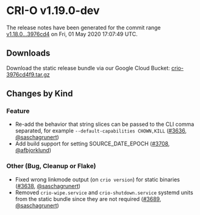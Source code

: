 # CRI-O v1.19.0-dev

The release notes have been generated for the commit range
[v1.18.0...3976cd4](https://github.com/cri-o/cri-o/compare/v1.18.0...3976cd4f9177552127687c9b9402a4822606152b) on Fri, 01 May 2020 17:07:49 UTC.

## Downloads

Download the static release bundle via our Google Cloud Bucket:
[crio-3976cd4f9.tar.gz][0]

[0]: https://storage.googleapis.com/k8s-conform-cri-o/artifacts/crio-3976cd4f9.tar.gz

## Changes by Kind

### Feature

- Re-add the behavior that string slices can be passed to the CLI comma separated, for example `--default-capabilities CHOWN,KILL` ([#3636](https://github.com/cri-o/cri-o/pull/3636), [@saschagrunert](https://github.com/saschagrunert))
- Add build support for setting SOURCE_DATE_EPOCH ([#3708](https://github.com/cri-o/cri-o/pull/3708), [@afbjorklund](https://github.com/afbjorklund))

### Other (Bug, Cleanup or Flake)

- Fixed wrong linkmode output (on `crio version`) for static binaries ([#3638](https://github.com/cri-o/cri-o/pull/3638), [@saschagrunert](https://github.com/saschagrunert))
- Removed `crio-wipe.service` and `crio-shutdown.service` systemd units from the static bundle since they are not required ([#3689](https://github.com/cri-o/cri-o/pull/3689), [@saschagrunert](https://github.com/saschagrunert))